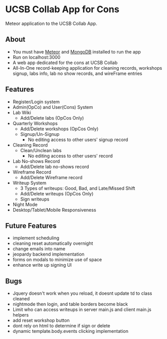 # UCSB Collab App for Cons

Meteor application to the UCSB Collab App.

## About

* You must have [Meteor](https://www.meteor.com/) and [MongoDB](https://www.mongodb.com/) installed to run the app
* Run on localhost:3000
* A web app dedicated for the cons at UCSB Collab
* All-In-One record-keeping application for cleaning records, workshops signup, labs info, lab no show records, and wireFrame entries

## Features

* Register/Login system
* Admin(OpCo) and User(Cons) System
* Lab Wiki
	* Add/Delete labs (OpCos Only)
* Quarterly Workshops
	* Add/Delete workshops (OpCos Only)
	* Signup/Un-Signup
		* No editing access to other users' signup record
* Cleaning Record
	* Clean/Unclean labs
		* No editing access to other users' record
* Lab No-shows Record
	* Add/Delete lab no-shows record
* Wireframe Record
	* Add/Delete Wireframe record
* Writeup System
	* 3 Types of writeups: Good, Bad, and Late/Missed Shift
	* Add/Delete writeups (OpCos Only)
	* Sign writeups
* Night Mode
* Desktop/Tablet/Mobile Responsiveness

## Future Features

* implement scheduling
* cleaning reset automatically overnight
* change emails into name
* jeopardy backend implementation
* forms on modals to minimize use of space
* enhance write up signing UI

## Bugs

* Jquery doesn't work when you reload, it doesnt update td to class cleaned
* nightmode then login, and table borders become black
* Limit who can access writeups in server main.js and client main.js helpers
* add reset workshop button
* dont rely on html to determine if sign or delete
* dynamic template.body.events clicking implementation
